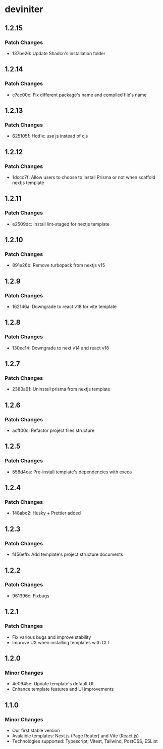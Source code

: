 # deviniter

## 1.2.15

### Patch Changes

- 137be26: Update Shadcn's installation folder

## 1.2.14

### Patch Changes

- c7cc00c: Fix different package's name and compiled file's name

## 1.2.13

### Patch Changes

- 625105f: Hotfix: use js instead of cjs

## 1.2.12

### Patch Changes

- 1dccc7f: Allow users to choose to install Prisma or not when scaffold nextjs template

## 1.2.11

### Patch Changes

- e2509dc: Install lint-staged for nextjs template

## 1.2.10

### Patch Changes

- 891e26b: Remove turbopack from nextjs v15

## 1.2.9

### Patch Changes

- 162146a: Downgrade to react v18 for vite template

## 1.2.8

### Patch Changes

- 130ec14: Downgrade to next v14 and react v18

## 1.2.7

### Patch Changes

- 2383a91: Uninstall prisma from nextjs template

## 1.2.6

### Patch Changes

- acff00c: Refactor project files structure

## 1.2.5

### Patch Changes

- 558d4ca: Pre-install template's dependencies with execa

## 1.2.4

### Patch Changes

- 148abc2: Husky + Prettier added

## 1.2.3

### Patch Changes

- f456efb: Add template's project structure documents

## 1.2.2

### Patch Changes

- 961396c: Fixbugs

## 1.2.1

### Patch Changes

- Fix various bugs and improve stability
- Improve UX when installing templates with CLI

## 1.2.0

### Minor Changes

- 4e0945e: Update template's default UI
- Enhance template features and UI improvements

## 1.1.0

### Minor Changes

- Our first stable version
- Avalaible templates: Next.js (Page Router) and Vite (React.js)
- Technologies supported: Typescript, Vitest, Tailwind, PostCSS, ESLint
